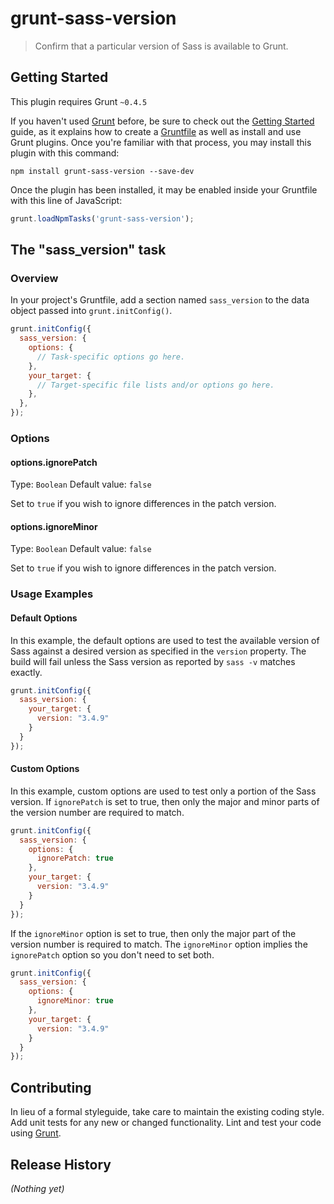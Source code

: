 # grunt-sass-version

> Confirm that a particular version of Sass is available to Grunt.

## Getting Started
This plugin requires Grunt `~0.4.5`

If you haven't used [Grunt](http://gruntjs.com/) before, be sure to check out the [Getting Started](http://gruntjs.com/getting-started) guide, as it explains how to create a [Gruntfile](http://gruntjs.com/sample-gruntfile) as well as install and use Grunt plugins. Once you're familiar with that process, you may install this plugin with this command:

```shell
npm install grunt-sass-version --save-dev
```

Once the plugin has been installed, it may be enabled inside your Gruntfile with this line of JavaScript:

```js
grunt.loadNpmTasks('grunt-sass-version');
```

## The "sass_version" task

### Overview
In your project's Gruntfile, add a section named `sass_version` to the data object passed into `grunt.initConfig()`.

```js
grunt.initConfig({
  sass_version: {
    options: {
      // Task-specific options go here.
    },
    your_target: {
      // Target-specific file lists and/or options go here.
    },
  },
});
```

### Options

#### options.ignorePatch
Type: `Boolean`
Default value: `false`

Set to `true` if you wish to ignore differences in the patch version.

#### options.ignoreMinor
Type: `Boolean`
Default value: `false`

Set to `true` if you wish to ignore differences in the patch version.

### Usage Examples

#### Default Options
In this example, the default options are used to test the available version of Sass
against a desired version as specified in the `version` property. The build will fail
unless the Sass version as reported by `sass -v` matches exactly.

```js
grunt.initConfig({
  sass_version: {
    your_target: {
      version: "3.4.9"
    }
  }
});
```

#### Custom Options
In this example, custom options are used to test only a portion of the Sass version. If
`ignorePatch` is set to true, then only the major and minor parts of the version number
are required to match.

```js
grunt.initConfig({
  sass_version: {
    options: {
      ignorePatch: true
    },
    your_target: {
      version: "3.4.9"
    }
  }
});
```

If the `ignoreMinor` option is set to true, then only the major part of the version
number is required to match. The `ignoreMinor` option implies the `ignorePatch` option
so you don't need to set both.

```js
grunt.initConfig({
  sass_version: {
    options: {
      ignoreMinor: true
    },
    your_target: {
      version: "3.4.9"
    }
  }
});
```
## Contributing
In lieu of a formal styleguide, take care to maintain the existing coding style. Add unit tests for any new or changed functionality. Lint and test your code using [Grunt](http://gruntjs.com/).

## Release History
_(Nothing yet)_
